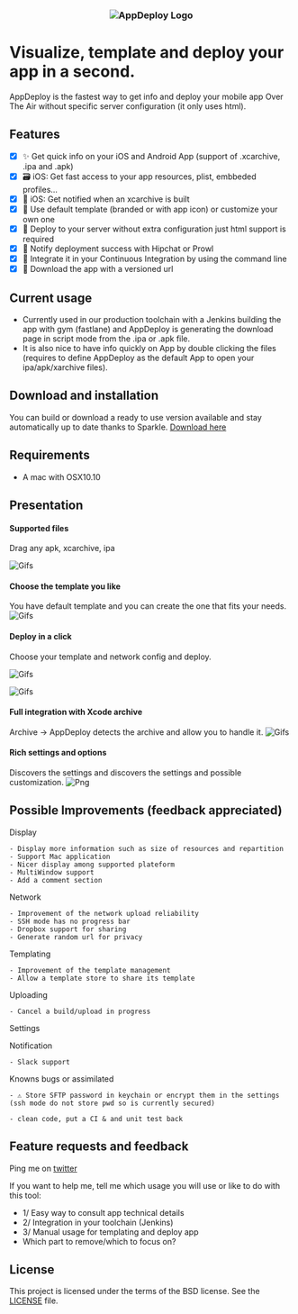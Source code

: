 <h3 align="center">
  <img src="ReadmeData/AppDeployLogo.png" alt="AppDeploy Logo" />
</h3>

Visualize, template and deploy your app in a second.
============

AppDeploy is the fastest way to get info and deploy your mobile app Over The Air without specific server configuration (it only uses html).

## Features
- [x] ✨ Get quick info on your iOS and Android App (support of .xcarchive, .ipa and .apk)
- [x] 🗃 iOS: Get fast access to your app resources, plist, embbeded profiles…
- [x] 🚨 iOS: Get notified when an xcarchive is built
- [x] 🌅 Use default template (branded or with app icon) or customize your own one
- [x] 🚀 Deploy to your server without extra configuration just html support is required
- [x] 🎉 Notify deployment success with Hipchat or Prowl
- [x] 🚠 Integrate it in your Continuous Integration by using the command line
- [x] 📲 Download the app with a versioned url

## Current usage
- Currently used in our production toolchain with a Jenkins building the app with gym (fastlane) and AppDeploy is generating the download page in script mode from the .ipa or .apk file.
- It is also nice to have info quickly on App by double clicking the files (requires to define AppDeploy as the default App to open your ipa/apk/xarchive files).

## Download and installation
You can build or download a ready to use version available and stay automatically up to date thanks to Sparkle. [Download here](https://www.atelierdumobile.com/apps/releases/appdeploy)

## Requirements
- A mac with OSX10.10

## Presentation

#### Supported files
Drag any apk, xcarchive, ipa

![Gifs](ReadmeData/SupportedFiles.gif)


#### Choose the template you like
You have default template and you can create the one that fits your needs.
![Gifs](ReadmeData/AnyTemplateYouWant.gif)


#### Deploy in a click
Choose your template and network config and deploy.

![Gifs](ReadmeData/ipa.gif)

![Gifs](ReadmeData/apk.gif)

#### Full integration with Xcode archive
Archive -> AppDeploy detects the archive and allow you to handle it.
![Gifs](ReadmeData/FullWorkflow.gif)


#### Rich settings and options
Discovers the settings and discovers the settings and possible customization.
![Png](ReadmeData/SettingsTerminal.png)


## Possible Improvements (feedback appreciated)

Display

	- Display more information such as size of resources and repartition
	- Support Mac application
	- Nicer display among supported plateform
	- MultiWindow support
	- Add a comment section

Network

	- Improvement of the network upload reliability
	- SSH mode has no progress bar
	- Dropbox support for sharing
	- Generate random url for privacy

Templating

	- Improvement of the template management
	- Allow a template store to share its template

Uploading

	- Cancel a build/upload in progress

Settings


Notification

	- Slack support

Knowns bugs or assimilated

	- ⚠️ Store SFTP password in keychain or encrypt them in the settings (ssh mode do not store pwd so is currently secured)  

	- clean code, put a CI & and unit test back

## Feature requests and feedback
Ping me on [twitter](http://twitter.com/nlauquin)

If you want to help me, tell me which usage you will use or like to do with this tool:
- 1/ Easy way to consult app technical details
- 2/ Integration in your toolchain (Jenkins)
- 3/ Manual usage for templating and deploy app
- Which part to remove/which to focus on?


## License

This project is licensed under the terms of the BSD license. See the [LICENSE](LICENSE) file.
